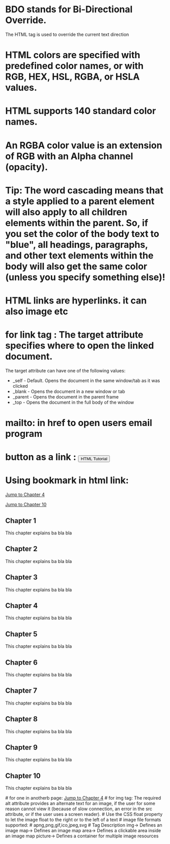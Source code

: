 # BDO stands for Bi-Directional Override.
The HTML <bdo> tag is used to override the current text direction
# <!-- Write your comments here -->
# HTML colors are specified with predefined color names, or with RGB, HEX, HSL, RGBA, or HSLA values.
# HTML supports 140 standard color names.
# An RGBA color value is an extension of RGB with an Alpha channel (opacity).
# Tip: The word cascading means that a style applied to a parent element will also apply to all children elements within the parent. So, if you set the color of the body text to "blue", all headings, paragraphs, and other text elements within the body will also get the same color (unless you specify something else)!
# HTML links are hyperlinks. it can also image etc
# for link tag : The target attribute specifies where to open the linked document.
The target attribute can have one of the following values:
 - _self - Default. Opens the document in the same window/tab as it was clicked
 - _blank - Opens the document in a new window or tab
 - _parent - Opens the document in the parent frame
 - _top - Opens the document in the full body of the window
# mailto: in href to open users email program
# button as a link : <button onclick="document.location='default.asp'">HTML Tutorial</button> 
# <style>
a:link, a:visited {
  background-color: #f44336;
  color: white;
  padding: 15px 25px;
  text-align: center;
  text-decoration: none;
  display: inline-block;
}

a:hover, a:active {
  background-color: red;
}
</style>
 # Using bookmark in html link:<!DOCTYPE html>
<html>
<body>

<p><a href="#C4">Jump to Chapter 4</a></p>
<p><a href="#C10">Jump to Chapter 10</a></p>

<h2>Chapter 1</h2>
<p>This chapter explains ba bla bla</p>

<h2>Chapter 2</h2>
<p>This chapter explains ba bla bla</p>

<h2>Chapter 3</h2>
<p>This chapter explains ba bla bla</p>

<h2 id="C4">Chapter 4</h2>
<p>This chapter explains ba bla bla</p>

<h2>Chapter 5</h2>
<p>This chapter explains ba bla bla</p>

<h2>Chapter 6</h2>
<p>This chapter explains ba bla bla</p>

<h2>Chapter 7</h2>
<p>This chapter explains ba bla bla</p>

<h2>Chapter 8</h2>
<p>This chapter explains ba bla bla</p>

<h2>Chapter 9</h2>
<p>This chapter explains ba bla bla</p>

<h2 id="C10">Chapter 10</h2>
<p>This chapter explains ba bla bla</p>

</body>
</html>
# for one in anotherb page: <a href="html_demo.html#C4">Jump to Chapter 4</a>
# for img tag: The required alt attribute provides an alternate text for an image, if the user for some reason cannot view it (because of slow connection, an error in the src attribute, or if the user uses a screen reader).
# Use the CSS float property to let the image float to the right or to the left of a text
# image file formats supported: # apng,png,gif,ico,jpeg,svg
# Tag
Description
img->
Defines an image
map->
Defines an image map
area->
Defines a clickable area inside an image map
picture->
Defines a container for multiple image resources
